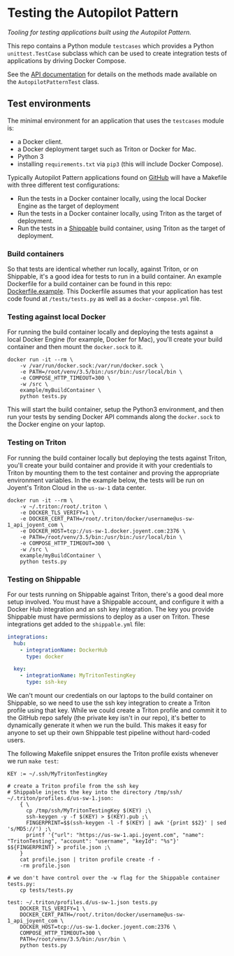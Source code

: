 # Testing the Autopilot Pattern

*Tooling for testing applications built using the Autopilot Pattern.*

This repo contains a Python module `testcases` which provides a Python `unittest.TestCase` subclass which can be used to create integration tests of applications by driving Docker Compose.

See the [API documentation](https://github.com/autopilotpattern/testing/blob/master/API.md) for details on the methods made available on the `AutopilotPatternTest` class.

## Test environments

The minimal environment for an application that uses the `testcases` module is:

- a Docker client.
- a Docker deployment target such as Triton or Docker for Mac.
- Python 3
- installing `requirements.txt` via `pip3` (this will include Docker Compose).

Typically Autopilot Pattern applications found on [GitHub](https://github.com/autopilotpattern) will have a Makefile with three different test configurations:

- Run the tests in a Docker container locally, using the local Docker Engine as the target of deployment
- Run the tests in a Docker container locally, using Triton as the target of deployment.
- Run the tests in a [Shippable](https://app.shippable.com) build container, using Triton as the target of deployment.

### Build containers

So that tests are identical whether run locally, against Triton, or on Shippable, it's a good idea for tests to run in a build container. An example Dockerfile for a build container can be found in this repo: [Dockerfile.example](https://github.com/autopilotpattern/testing/blob/master/Dockerfile.example). This Dockerfile assumes that your application has test code found at `/tests/tests.py` as well as a `docker-compose.yml` file.

### Testing against local Docker

For running the build container locally and deploying the tests against a local Docker Engine (for example, Docker for Mac), you'll create your build container and then mount the `docker.sock` to it.

```
docker run -it --rm \
    -v /var/run/docker.sock:/var/run/docker.sock \
	-e PATH=/root/venv/3.5/bin:/usr/bin:/usr/local/bin \
	-e COMPOSE_HTTP_TIMEOUT=300 \
	-w /src \
    example/myBuildContainer \
    python tests.py
```

This will start the build container, setup the Python3 environment, and then run your tests by sending Docker API commands along the `docker.sock` to the Docker engine on your laptop.

### Testing on Triton

For running the build container locally but deploying the tests against Triton, you'll create your build container and provide it with your credentials to Triton by mounting them to the test container and proving the appropriate environment variables. In the example below, the tests will be run on Joyent's Triton Cloud in the `us-sw-1` data center.

```
docker run -it --rm \
	-v ~/.triton:/root/.triton \
    -e DOCKER_TLS_VERIFY=1 \
    -e DOCKER_CERT_PATH=/root/.triton/docker/username@us-sw-1_api_joyent_com \
    -e DOCKER_HOST=tcp://us-sw-1.docker.joyent.com:2376 \
	-e PATH=/root/venv/3.5/bin:/usr/bin:/usr/local/bin \
	-e COMPOSE_HTTP_TIMEOUT=300 \
	-w /src \
    example/myBuildContainer \
    python tests.py

```

### Testing on Shippable

For our tests running on Shippable against Triton, there's a good deal more setup involved. You must have a Shippable account, and configure it with a Docker Hub integration and an ssh key integration. The key you provide Shippable must have permissions to deploy as a user on Triton. These integrations get added to the `shippable.yml` file:

```yml
integrations:
  hub:
    - integrationName: DockerHub
      type: docker

  key:
    - integrationName: MyTritonTestingKey
      type: ssh-key
```

We can't mount our credentials on our laptops to the build container on Shippable, so we need to use the ssh key integration to create a Triton profile using that key. While we could create a Triton profile and commit it to the GitHub repo safely (the private key isn't in our repo), it's better to dynamically generate it when we run the build. This makes it easy for anyone to set up their own Shippable test pipeline without hard-coded users.

The following Makefile snippet ensures the Triton profile exists whenever we run `make test`:

```make
KEY := ~/.ssh/MyTritonTestingKey

# create a Triton profile from the ssh key
# Shippable injects the key into the directory /tmp/ssh/
~/.triton/profiles.d/us-sw-1.json:
	{ \
	  cp /tmp/ssh/MyTritonTestingKey $(KEY) ;\
	  ssh-keygen -y -f $(KEY) > $(KEY).pub ;\
	  FINGERPRINT=$$(ssh-keygen -l -f $(KEY) | awk '{print $$2}' | sed 's/MD5://') ;\
	  printf '{"url": "https://us-sw-1.api.joyent.com", "name": "TritonTesting", "account": "username", "keyId": "%s"}' $${FINGERPRINT} > profile.json ;\
	}
	cat profile.json | triton profile create -f -
	-rm profile.json

# we don't have control over the -w flag for the Shippable container
tests.py:
    cp tests/tests.py

test: ~/.triton/profiles.d/us-sw-1.json tests.py
    DOCKER_TLS_VERIFY=1 \
    DOCKER_CERT_PATH=/root/.triton/docker/username@us-sw-1_api_joyent_com \
    DOCKER_HOST=tcp://us-sw-1.docker.joyent.com:2376 \
    COMPOSE_HTTP_TIMEOUT=300 \
    PATH=/root/venv/3.5/bin:/usr/bin \
    python tests.py

```
